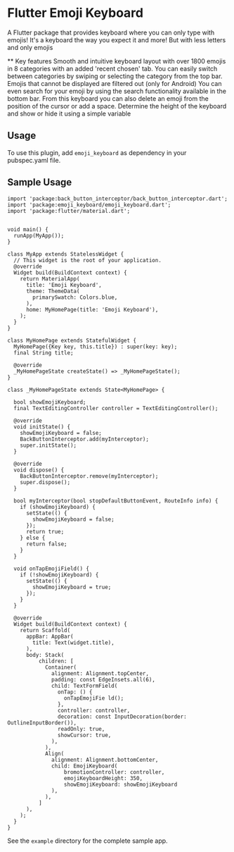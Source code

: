 # Flutter Emoji Keyboard

A Flutter package that provides keyboard where you can only type with emojis!
It's a keyboard the way you expect it and more! But with less letters and only emojis

** Key features
Smooth and intuitive keyboard layout with over 1800 emojis in 8 categories with an added 'recent chosen' tab.
You can easily switch between categories by swiping or selecting the category from the top bar.
Emojis that cannot be displayed are filtered out (only for Android)
You can even search for your emoji by using the search functionality available in the bottom bar.
From this keyboard you can also delete an emoji from the position of the cursor or add a space.
Determine the height of the keyboard and show or hide it using a simple variable

## Usage
To use this plugin, add `emoji_keyboard` as dependency in your pubspec.yaml file.

## Sample Usage
```
import 'package:back_button_interceptor/back_button_interceptor.dart';
import 'package:emoji_keyboard/emoji_keyboard.dart';
import 'package:flutter/material.dart';


void main() {
  runApp(MyApp());
}

class MyApp extends StatelessWidget {
  // This widget is the root of your application.
  @override
  Widget build(BuildContext context) {
    return MaterialApp(
      title: 'Emoji Keyboard',
      theme: ThemeData(
        primarySwatch: Colors.blue,
      ),
      home: MyHomePage(title: 'Emoji Keyboard'),
    );
  }
}

class MyHomePage extends StatefulWidget {
  MyHomePage({Key key, this.title}) : super(key: key);
  final String title;

  @override
  _MyHomePageState createState() => _MyHomePageState();
}

class _MyHomePageState extends State<MyHomePage> {

  bool showEmojiKeyboard;
  final TextEditingController controller = TextEditingController();

  @override
  void initState() {
    showEmojiKeyboard = false;
    BackButtonInterceptor.add(myInterceptor);
    super.initState();
  }

  @override
  void dispose() {
    BackButtonInterceptor.remove(myInterceptor);
    super.dispose();
  }

  bool myInterceptor(bool stopDefaultButtonEvent, RouteInfo info) {
    if (showEmojiKeyboard) {
      setState(() {
        showEmojiKeyboard = false;
      });
      return true;
    } else {
      return false;
    }
  }

  void onTapEmojiField() {
    if (!showEmojiKeyboard) {
      setState(() {
        showEmojiKeyboard = true;
      });
    }
  }

  @override
  Widget build(BuildContext context) {
    return Scaffold(
      appBar: AppBar(
        title: Text(widget.title),
      ),
      body: Stack(
          children: [
            Container(
              alignment: Alignment.topCenter,
              padding: const EdgeInsets.all(6),
              child: TextFormField(
                onTap: () {
                  onTapEmojiFie ld();
                },
                controller: controller,
                decoration: const InputDecoration(border: OutlineInputBorder()),
                readOnly: true,
                showCursor: true,
              ),
            ),
            Align(
              alignment: Alignment.bottomCenter,
              child: EmojiKeyboard(
                  bromotionController: controller,
                  emojiKeyboardHeight: 350,
                  showEmojiKeyboard: showEmojiKeyboard
              ),
            ),
          ]
      ),
    );
  }
}

```
See the `example` directory for the complete sample app.